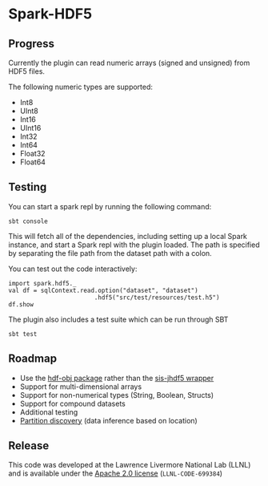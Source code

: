 # Spark-HDF5

## Progress
Currently the plugin can read numeric arrays (signed and unsigned) from HDF5 files.

The following numeric types are supported:
  * Int8
  * UInt8
  * Int16
  * UInt16
  * Int32
  * Int64
  * Float32
  * Float64

## Testing
You can start a spark repl by running the following command:
```
sbt console
```
This will fetch all of the dependencies, including setting up a local Spark instance, and start a Spark repl with the plugin loaded.
The path is specified by separating the file path from the dataset path with a colon.

You can test out the code interactively:
```
import spark.hdf5._
val df = sqlContext.read.option("dataset", "dataset")
                        .hdf5("src/test/resources/test.h5")
df.show
```
The plugin also includes a test suite which can be run through SBT
```
sbt test
```

## Roadmap
  * Use the [hdf-obj package](https://www.hdfgroup.org/products/java/hdf-object/) rather than the [sis-jhdf5 wrapper](https://wiki-bsse.ethz.ch/pages/viewpage.action?pageId=26609113)
  * Support for multi-dimensional arrays
  * Support for non-numerical types (String, Boolean, Structs)
  * Support for compound datasets
  * Additional testing
  * [Partition discovery][2] (data inference based on location)

[1]: https://github.com/paulp/sbt-extras
[2]: http://spark.apache.org/docs/latest/sql-programming-guide.html#partition-discovery

## Release
This code was developed at the Lawrence Livermore National Lab (LLNL) and is available under the [Apache 2.0 license](LICENSE) (`LLNL-CODE-699384`)
